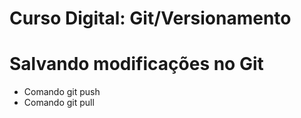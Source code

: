 # Curso Digital: Git/Versionamento

# Salvando modificações no Git
* Comando git push 
* Comando git pull
